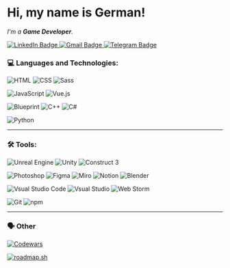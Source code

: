 # Hi, my name is **German**!

<!--
<div id="header" align="center">
  <img src="" width="100"/>
</div>
-->
_I'm a **Game Developer**._
<!--_My personal site: [german-sh.ru](https://german-sh.ru/)_-->


<div id="badges">
  <a href="https://www.linkedin.com/in/germansakhno/">
    <img src="https://img.shields.io/badge/LinkedIn-0A66C2?style=for-the-badge&logo=linkedin&logoColor=white" alt="LinkedIn Badge"/>
  </a>
  <a href="https://hermanquaintit@gmail.com">
    <img src="https://img.shields.io/badge/Gmail-EA4335?style=for-the-badge&logo=Gmail&logoColor=white" alt="Gmail Badge"/>
  </a>
  <a href="https://t.me/GermanQuaint">
    <img src="https://img.shields.io/badge/telegram-26A5E4?style=for-the-badge&logo=telegram&logoColor=white" alt="Telegram Badge"/>
  </a>
</div>

### 💻 Languages and Technologies:
![HTML](https://img.shields.io/badge/-HTML-373f48?style=flat-square&logo=html5&logoColor=E34F26)
![CSS](https://img.shields.io/badge/-CSS-373f48?style=flat-square&logo=CSS3&logoColor=1572B6)
![Sass](https://img.shields.io/badge/-Sass-373f48?style=flat-square&logo=sass&logoColor=CC6699)

![JavaScript](https://img.shields.io/badge/-JavaScript-373f48?style=flat-square&logo=javaScript&logoColor=F7DF1E)
![Vue.js](https://img.shields.io/badge/-Vue.js-373f48?style=flat-square&logo=Vue.js&logoColor=4FC08D)

![Blueprint](https://img.shields.io/badge/-Blueprint-373f48?style=flat-square&logo=blueprint&logoColor=137CBD)
![C++](https://img.shields.io/badge/-C++-373f48?style=flat-square&logo=cplusplus&logoColor=00599C)
![C#](https://img.shields.io/badge/-C_Sharp-373f48?style=flat-square&logo=csharp&logoColor=239120)

![Python](https://img.shields.io/badge/-Python-373f48?style=flat-square&logo=Python&logoColor=3776AB)

---
### 🛠 Tools:
![Unreal Engine](https://img.shields.io/badge/-Unreal_Engine-373f48?style=flat-square&logo=unrealengine&logoColor=0E1128)
![Unity](https://img.shields.io/badge/-Unity-373f48?style=flat-square&logo=unity&logoColor=FFFFFF)
![Сonstruct 3](https://img.shields.io/badge/-Сonstruct_3-373f48?style=flat-square&logo=construct3&logoColor=00FFDA)

![Photoshop](https://img.shields.io/badge/-Photoshop-373f48?style=flat-square&logo=adobephotoshop&logoColor=31A8FF)
![Figma](https://img.shields.io/badge/-Figma-373f48?style=flat-square&logo=figma&logoColor=F24E1E)
![Miro](https://img.shields.io/badge/-Miro-373f48?style=flat-square&logo=miro&logoColor=050038)
![Notion](https://img.shields.io/badge/-Notion-373f48?style=flat-square&logo=notion&logoColor=000000)
![Blender](https://img.shields.io/badge/-Blender-373f48?style=flat-square&logo=blender&logoColor=F5792A)

![Vsual Studio Code](https://img.shields.io/badge/-Visual_Studio_Code-373f48?style=flat-square&logo=visualstudiocode&logoColor=007ACC)
![Vsual Studio](https://img.shields.io/badge/-Visual_Studio-373f48?style=flat-square&logo=visualstudio&logoColor=5C2D91)
![Web Storm](https://img.shields.io/badge/-WebStorm-373f48?style=flat-square&logo=WebStorm&logoColor=07C3F2)

![Git](https://img.shields.io/badge/-Git-373f48?style=flat-square&logo=git&logoColor=F05032)
![npm](https://img.shields.io/badge/-npm-373f48?style=flat-square&logo=npm&logoColor=CB3837)

---
### 🗣️ Other
[![Codewars](https://img.shields.io/badge/-Codewars-373f48?style=flat-square&logo=codewars&logoColor=B1361E)](https://www.codewars.com/users/GermanQuaint)
<!--
[![YouTube](https://img.shields.io/badge/-YouTube-373f48?style=flat-square&logo=youtube&logoColor=FF0000)](#)
[![Pinterest](https://img.shields.io/badge/-Pinterest-373f48?style=flat-square&logo=pinterest&logoColor=BD081C)](#)
[![Sketchfab](https://img.shields.io/badge/-Sketchfab-373f48?style=flat-square&logo=sketchfab&logoColor=1CAAD9)](#)
[![Steam](https://img.shields.io/badge/-Steam-373f48?style=flat-square&logo=steam&logoColor=000000)](#)
[![Twitch](https://img.shields.io/badge/-Twitch-373f48?style=flat-square&logo=twitch&logoColor=9146FF)](#)
-->

[![roadmap.sh](https://api.roadmap.sh/v1-badge/tall/65bcf7160c548122837e9388?variant=dark)](https://roadmap.sh)

<!--
---
### ⚙️ My Stats 
![Your Repository's Stats](https://github-readme-stats.vercel.app/api/top-langs/?username=GermanQuaint&theme=radical&layout=compact)
![DenverCoder1's github streak](https://github-readme-streak-stats.herokuapp.com/?user=GermanQuaint&theme=radical)
---
-->

<!-- https://github.com/DenverCoder1/github-readme-streak-stats -->
<!-- https://shields.io/ -->
<!-- https://simpleicons.org/ -->
<!-- https://github.com/simple-icons/simple-icons/blob/master/slugs.md -->
<!--https://github.com/ikatyang/emoji-cheat-sheet/blob/master/README.md-->




<!--
**GermanQuaint/GermanQuaint** is a ✨ _special_ ✨ repository because its `README.md` (this file) appears on your GitHub profile.

Here are some ideas to get you started:

- 🔭 I’m currently working on ...
- 🌱 I’m currently learning ...
- 👯 I’m looking to collaborate on ...
- 🤔 I’m looking for help with ...
- 💬 Ask me about ...
- 📫 How to reach me: ...
- 😄 Pronouns: ...
- ⚡ Fun fact: ...
-->
<div align="center">
  <br>
<img src="https://komarev.com/ghpvc/?username=GermanQuaint&style=flat-square&color=FFC0CB" alt=""/>
</div>
